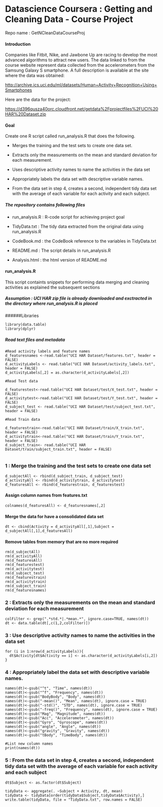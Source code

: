 # Datascience Coursera : Getting and Cleaning Data - Course Project

Repo name :  GetNCleanDataCourseProj

#### Introduction
Companies like Fitbit, Nike, and Jawbone Up are racing to develop the most advanced algorithms to attract new users. The data linked to from the course website represent data collected from the accelerometers from the Samsung Galaxy S smartphone. A full description is available at the site where the data was obtained: 

http://archive.ics.uci.edu/ml/datasets/Human+Activity+Recognition+Using+Smartphones 

Here are the data for the project: 

https://d396qusza40orc.cloudfront.net/getdata%2Fprojectfiles%2FUCI%20HAR%20Dataset.zip 

#### Goal
Create one R script called run_analysis.R that does the following. 

- Merges the training and the test sets to create one data set.

- Extracts only the measurements on the mean and standard deviation for each measurement. 

- Uses descriptive activity names to name the activities in the data set

- Appropriately labels the data set with descriptive variable names. 

- From the data set in step 4, creates a second, independent tidy data set with the average of each variable for each activity and each subject.

##### The repository contains following files

 - run_analysis.R : R-code script for achieving project goal

 - TidyData.txt : The tidy data extracted from the original data using run_analysis.R

 - CodeBook.md : the CodeBook reference to the variables in TidyData.txt

 - README.md : The script details in run_analysis.R

 - Analysis.html : the html version of README.md

#### run_analysis.R 
This script containts snippets for performing data merging and cleaning activities as explained the subsequent sections


##### Assumption : UCI HAR zip file is already downloaded and exctracted in the directory where run_analysis.R is placed

######Libraries
```
library(data.table)
library(dplyr)
````

##### Read text files and metadata
```
#Read activity labels and feature names
d_featuresnames <-read.table("UCI HAR Dataset/features.txt", header = FALSE)
d_activityLabels <- read.table("UCI HAR Dataset/activity_labels.txt", header = FALSE)
d_activityLabels[,2] = as.character(d_activityLabels[,2])

#Read Test data

d_featurestest<-read.table("UCI HAR Dataset/test/X_test.txt", header = FALSE)
d_activitytest<-read.table("UCI HAR Dataset/test/Y_test.txt", header = FALSE)
d_subject_test <- read.table("UCI HAR Dataset/test/subject_test.txt", header = FALSE)

#Read Train data

d_featurestrain<-read.table("UCI HAR Dataset/train/X_train.txt", header = FALSE)
d_activitytrain<-read.table("UCI HAR Dataset/train/Y_train.txt", header = FALSE)
d_subject_train<- read.table("UCI HAR Dataset/train/subject_train.txt", header = FALSE)


```
### 1 : Merge the training and the test sets to create one data set

```
d_subjectAll <- rbind(d_subject_train, d_subject_test)
d_activityAll <- rbind(d_activitytrain, d_activitytest)
d_featuresAll <- rbind(d_featurestrain, d_featurestest)
```

#### Assign column names from features.txt
```
colnames(d_featuresAll) <- d_featuresnames[,2]
```

#### Merge the data for have a consolidated data set
```
dt <- cbind(Activity = d_activityAll[,1],Subject = d_subjectAll[,1],d_featuresAll)
```

#### Remove tables from memory that are no more required
```
rm(d_subjectAll)
rm(d_activityAll)
rm(d_featuresAll)
rm(d_featurestest)
rm(d_activitytest)
rm(d_subject_test)
rm(d_featurestrain)
rm(d_activitytrain)
rm(d_subject_train)
rm(d_featuresnames)
```
### 2 : Extracts only the measurements on the mean and standard deviation for each measurement

```
colFilter <- grep(".*std.*|.*mean.*", ignore.case=TRUE, names(dt))
dt <- data.table(dt[,c(1,2,colFilter)])
```
### 3 : Use descriptive activity names to name the activities in the data set
```
for (i in 1:nrow(d_activityLabels)){
  dt$Activity[dt$Activity == i] <- as.character(d_activityLabels[i,2])
}
```
### 4 : Appropriately label the data set with descriptive variable names. 
```
names(dt)<-gsub("^t", "Time", names(dt))
names(dt)<-gsub("^f", "Frequency", names(dt))
names(dt)<-gsub("BodyBody", "Body", names(dt))
names(dt)<-gsub("-mean()", "Mean", names(dt), ignore.case = TRUE)
names(dt)<-gsub("-std()", "STD", names(dt), ignore.case = TRUE)
names(dt)<-gsub("-freq()", "Frequency", names(dt), ignore.case = TRUE)
names(dt)<-gsub("Mag", "Magnitude", names(dt))
names(dt)<-gsub("Acc", "Accelerometer", names(dt))
names(dt)<-gsub("Gyro", "Gyroscope", names(dt))
names(dt)<-gsub("angle", "Angle", names(dt))
names(dt)<-gsub("gravity", "Gravity", names(dt))
names(dt)<-gsub("tBody", "TimeBody", names(dt))

#List new column names
print(names(dt))
```
### 5 : From the data set in step 4, creates a second, independent tidy data set with the average of each variable  for each activity and each subject

```
dt$Subject <- as.factor(dt$Subject)

tidyData <- aggregate(. ~Subject + Activity, dt, mean)
tidyData <- tidyData[order(tidyData$Subject,tidyData$Activity),]
write.table(tidyData, file = "TidyData.txt", row.names = FALSE)
```

